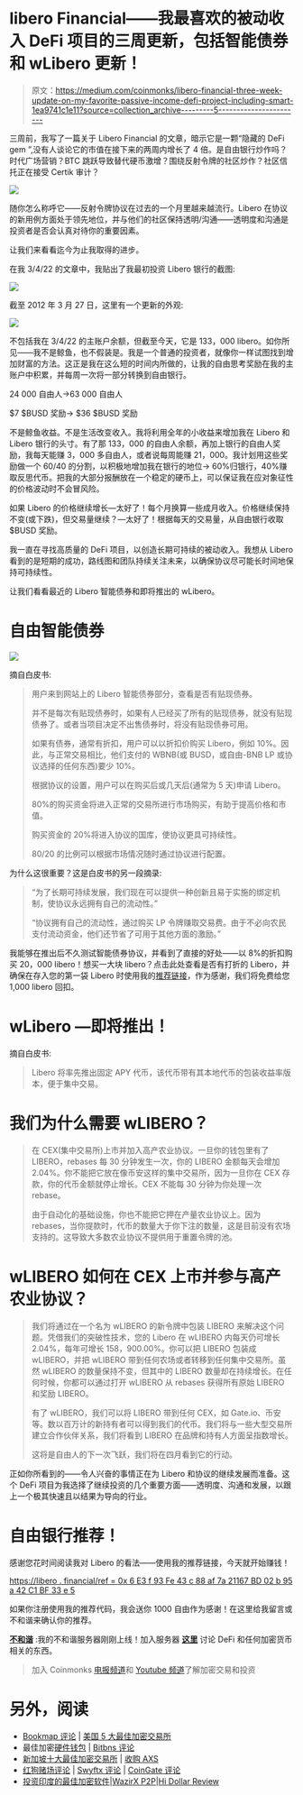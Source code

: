 # libero Financial——我最喜欢的被动收入 DeFi 项目的三周更新，包括智能债券和 wLibero 更新！

> 原文：<https://medium.com/coinmonks/libero-financial-three-week-update-on-my-favorite-passive-income-defi-project-including-smart-1ea9741c1e11?source=collection_archive---------5----------------------->

三周前，我写了一篇关于 Libero Financial 的文章，暗示它是一颗“隐藏的 DeFi gem ”,没有人谈论它的市值在接下来的两周内增长了 4 倍。是自由银行炒作吗？时代广场营销？BTC 跳跃导致替代硬币激增？围绕反射令牌的社区炒作？社区信托正在接受 Certik 审计？

![](img/3238bbf2f5f023a360d416ae6514124f.png)

随你怎么称呼它——反射令牌协议在过去的一个月里越来越流行。Libero 在协议的新用例方面处于领先地位，并与他们的社区保持透明/沟通——透明度和沟通是投资者是否会认真对待你的重要因素。

让我们来看看迄今为止我取得的进步。

在我 3/4/22 的文章中，我贴出了我最初投资 Libero 银行的截图:

![](img/e2f9a77fcaf5ab1fd2c46f7a6b70574c.png)

截至 2012 年 3 月 27 日，这里有一个更新的外观:

![](img/4b65446376f06537d958a65532368f84.png)

不包括我在 3/4/22 的主账户余额，但截至今天，它是 133，000 libero。如你所见——我不是鲸鱼，也不假装是。我是一个普通的投资者，就像你一样试图找到增加财富的方法。这正是我在这么短的时间内所做的，让我的自由思考奖励在我的主账户中积累，并每周一次将一部分转换到自由银行。

24 000 自由人→63 000 自由人

$7 $BUSD 奖励→ $36 $BUSD 奖励

不是鲸鱼收益。不是生活改变收入。我将利用全年的小收益来增加我在 Libero 和 Libero 银行的头寸。有了那 133，000 的自由人余额，再加上银行的自由人奖励，我每天能赚 3，000 多自由人，或者说每周能赚 21，000。我计划用这些奖励做一个 60/40 的分割，以积极地增加我在银行的地位→ 60%归银行，40%赚取反思代币。把我的大部分报酬放在一个稳定的硬币上，可以保证我在应对象征性的价格波动时不会冒风险。

如果 Libero 的价格继续增长—太好了！每个月换算一些成月收入。价格继续保持不变(或下跌)，但交易量继续？—太好了！根据每天的交易量，从自由银行收取$BUSD 奖励。

我一直在寻找高质量的 DeFi 项目，以创造长期可持续的被动收入。我想从 Libero 看到的是短期的成功，路线图和团队持续关注未来，以确保协议尽可能长时间地保持可持续性。

让我们看看最近的 Libero 智能债券和即将推出的 wLibero。

# **自由智能债券**

![](img/2661a9770217b5eb33620c846d0ad30e.png)

摘自白皮书:

> 用户来到网站上的 Libero 智能债券部分，查看是否有贴现债券。
> 
> 并不是每次有贴现债券时，如果有人已经买了所有的贴现债券，就没有贴现债券了。或者当项目决定不出售债券时，将没有贴现债券可用。
> 
> 如果有债券，通常有折扣，用户可以以折扣价购买 Libero，例如 10%。因此，与正常交易相比，他们支付的 WBNB(或 BUSD，或自由-BNB LP 或协议选择的任何东西)要少 10%。
> 
> 根据协议的设置，用户可以在购买后或几天后(通常为 5 天)申请 Libero。
> 
> 80%的购买资金将进入正常的交易所进行市场购买，有助于提高价格和市值。
> 
> 购买资金的 20%将进入协议的国库，使协议更具可持续性。
> 
> 80/20 的比例可以根据市场情况随时通过协议进行配置。

为什么这很重要？这是白皮书的另一段摘录:

> “为了长期可持续发展，我们现在可以提供一种创新且易于实施的绑定机制，使协议永远拥有自己的流动性。”
> 
> “协议拥有自己的流动性，通过购买 LP 令牌赚取交易费。由于不必向农民支付流动资金，他们还节省了可用于其他方面的激励。”

我能够在推出后不久测试智能债券协议，并看到了直接的好处——以 8%的折扣购买 20，000 libero！想买一大块 libero？点击此处查看是否有打折的 Libero，并确保在存入您的第一袋 Libero 时使用我的[推荐链接](https://libero.financial/?ref=0x6e3F93fE43C88AF7a21167Bd02b95A42c1BF33E5)，作为感谢，我们将免费给您 1,000 libero 回扣。

# **wLibero —即将推出！**

摘自白皮书:

> Libero 将率先推出固定 APY 代币，该代币带有其本地代币的包装收益率版本，便于集中交易。

# 我们为什么需要 wLIBERO？

> 在 CEX(集中交易所)上市并加入高产农业协议。一旦你的钱包里有了 LIBERO，rebases 每 30 分钟发生一次，你的 LIBERO 金额每天会增加 2.04%。你不能把它放在像币安这样的集中交易所，因为一旦你在 CEX 存款，你的代币金额就停止增长。CEX 不能每 30 分钟为你处理一次 rebase。
> 
> 由于自动化的基础设施，你也不能把它押在产量农业协议上。因为 rebases，当你提款时，代币的数量大于你下注的数量，这是目前没有农场支持的。这导致大多数农业协议不提供用于重置令牌的池。

# wLIBERO 如何在 CEX 上市并参与高产农业协议？

> 我们将通过在一个名为 wLIBERO 的新令牌中包装 LIBERO 来解决这个问题。凭借我们的突破性技术，您的 Libero 在 wLIBERO 内每天仍可增长 2.04%，每年可增长 158，900.00%。你可以把 LIBERO 包装成 wLIBERO，并把 wLIBERO 带到任何农场或者转移到任何集中交易所。虽然 wLIBERO 的数量保持不变，但其中的 LIBERO 数量却在持续增长。在任何时候，你都可以通过打开 wLIBERO 从 rebases 获得所有原始 LIBERO 和奖励 LIBERO。
> 
> 有了 wLIBERO，我们可以将 LIBERO 带到任何 CEX，如 Gate.io、币安等。数以百万计的新持有者可以得到我们的代币。我们将与一些大型交易所建立合作伙伴关系，我们将看到 LIBERO 在品牌和持有人方面呈指数增长。
> 
> 这将是自由人的下一次飞跃，我们将在四月看到它的行动。

正如你所看到的——令人兴奋的事情正在为 Libero 和协议的继续发展而准备。这个 DeFi 项目为我选择了继续投资的几个重要方面——透明度、沟通和发展，以跟上一个极其快速且以结果为导向的行业。

# 自由银行推荐！

感谢您花时间阅读我对 Libero 的看法——使用我的推荐链接，今天就开始赚钱！

[https://libero . financial/ref = 0x 6 E3 f 93 Fe 43 c 88 af 7a 21167 BD 02 b 95 a 42 C1 BF 33 e 5](https://libero.financial/?ref=0x6e3F93fE43C88AF7a21167Bd02b95A42c1BF33E5)

如果你注册使用我的推荐代码，我会送你 1000 自由作为感谢！在这里给我留言或不和谐来确认你的推荐。

[**不和谐**](https://discord.gg/DhGNDdRUyk) :我的不和谐服务器刚刚上线！加入服务器 [**这里**](https://discord.gg/DhGNDdRUyk) 讨论 DeFi 和任何加密货币相关的东西。

> 加入 Coinmonks [电报频道](https://t.me/coincodecap)和 [Youtube 频道](https://www.youtube.com/c/coinmonks/videos)了解加密交易和投资

# 另外，阅读

*   [Bookmap 评论](https://coincodecap.com/bookmap-review-2021-best-trading-software) | [美国 5 大最佳加密交易所](https://coincodecap.com/crypto-exchange-usa)
*   最佳加密[硬件钱包](/coinmonks/hardware-wallets-dfa1211730c6) | [Bitbns 评论](/coinmonks/bitbns-review-38256a07e161)
*   [新加坡十大最佳加密交易所](https://coincodecap.com/crypto-exchange-in-singapore) | [收购 AXS](https://coincodecap.com/buy-axs-token)
*   [红狗赌场评论](https://coincodecap.com/red-dog-casino-review) | [Swyftx 评论](https://coincodecap.com/swyftx-review) | [CoinGate 评论](https://coincodecap.com/coingate-review)
*   [投资印度的最佳加密软件](https://coincodecap.com/best-crypto-to-invest-in-india-in-2021)|[WazirX P2P](https://coincodecap.com/wazirx-p2p)|[Hi Dollar Review](https://coincodecap.com/hi-dollar-review)